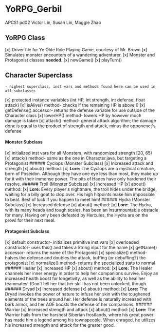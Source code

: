 # YoRPG_Gerbil
APCS1 pd02
Victor Lin, Susan Lin, Maggie Zhao
## YoRPG Class
 [x] Driver file for Ye Olde Role Playing Game, courtesy of Mr. Brown
 [x] Simulates monster encounters of a wandering adventurer.
 [x] Monster and Protagonist classes **needed**.
 [x] newGame()
 [x] playTurn()
 
## Character Superclass 
    - highest superclass, inst vars and methods found here can be used in all subclasses
 [x] protected instance variables (int HP, int strength, int defense, float attack)
 [x] isAlive() method- checks if the remaining HP is above 0
 [x] getDefense() accessor- returns the defense variable for use outside of the Character class
 [x] lowerHP() method- lowers HP by however much damage is taken
 [x] attack() method- general attack algorithm; the damage done is equal to the product of strength and attack, minus the opponenet's defense

  #### Monster Subclass
   [x] initialized inst vars for all Monsters, with randomized strength [20, 65)
   [x] attack() method- same as the one in Character.java, but targeting a Protagonist
      ###### Cyclops (Monster Subclass)
       [x] Increased attack and strength
       [x] about() method:
          [x] **Lore:** The Cyclops are a mystical creature, born of Poseidon. Although they have one eye less than most, they make up for it with their immense power. The pits of Hades have only hardened their resolve.
      ###### Troll (Monster Subclass)
       [x] Increased HP
       [x] about() method:
          [x] **Lore:** Every player's nightmare, the troll hides under the bridge, waiting for a billy goat to clop over. His high hitpoints make him impossible to beat. Best of luck if you happen to meet him!
      ###### Hydra (Monster Subclass)
       [x] Increased defense
       [x] about() method: 
          [x] **Lore:** The Hydra, with its many heads and tough scales, has been an insurmountable obstacle for many. Having only been defeated by Hercules, the Hydra are on the prowl for their next meal.
          
          
  #### Protagonist Subclass
  [x] default constructor- initializes primitive inst vars
  [x] overloaded constructor- uses this() and takes a String input for the name
  [x] getName() accessor- returns the name of the Protagonist
  [x] specialize() method- halves the defense and doubles the attack, buffing (or debuffing?) the protagonist
  [x] normalize() method- returns the specialized stats to normal     
      ###### Healer
       [x] Increased HP
       [x] about() method:
          [x] **Lore:** The Healer channels her inner energy in order to help her companions survive. Enjoy an increased health boost for longetivity, as well as the ability to heal her teammates! (Don't tell her that her skill has not been unlocked, though.
      ###### Dryad
       [x] Increased defense
       [x] about() method:
          [x] **Lore:** The Dryad invokes the power of nature to infuse her skin with the toughened elements of the trees around her. Her defense is naturally increased with bark armor, and her AOE boosts the defense of her companions.
      ###### Warrior
       [x] Increased strength and attack
       [x] about() method:
          [x] **Lore:** The Warrior hails from the harshest Siberian frostlands, where his great power has made him a legend among his townspeople. When enraged, he utilizes his increased strength and attack for the greater good.
